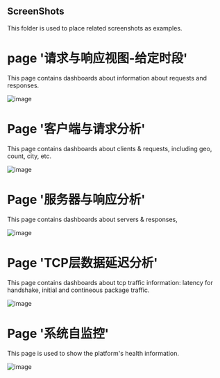 ## ScreenShots

This folder is used to place related screenshots as examples.

# page '请求与响应视图-给定时段'

This page contains dashboards about information about requests and responses.

![image](./ss-request-response.png)


# Page '客户端与请求分析'

This page contains dashboards about clients & requests, including geo, count, city, etc.

![image](./ss-client-request.png)


# Page '服务器与响应分析'

This page contains dashboards about servers & responses, 

![image](./ss-server-response.png)


# Page 'TCP层数据延迟分析'

This page contains dashboards about tcp traffic information: latency for handshake, initial and contineous package traffic. 

![image](./ss-tcp-latency.png)

# Page '系统自监控'

This page is used to show the platform's health information.

![image](./ss-self-health-check.png)
